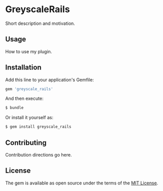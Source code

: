 # GreyscaleRails
Short description and motivation.

## Usage
How to use my plugin.

## Installation
Add this line to your application's Gemfile:

```ruby
gem 'greyscale_rails'
```

And then execute:
```bash
$ bundle
```

Or install it yourself as:
```bash
$ gem install greyscale_rails
```

## Contributing
Contribution directions go here.

## License
The gem is available as open source under the terms of the [MIT License](http://opensource.org/licenses/MIT).
